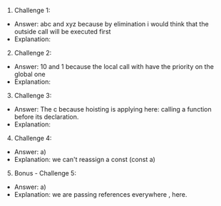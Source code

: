 1. Challenge 1:
  - Answer: abc and xyz because by elimination i would think that the outside call will be executed first
  - Explanation: 


2. Challenge 2:
  - Answer: 10 and 1 because the local call with have the priority on the global one
  - Explanation:


3. Challenge 3:
  - Answer: The c because hoisting is applying here: calling a function before its declaration.
  - Explanation:


4. Challenge 4:
  - Answer: a) 
  - Explanation: we can't reassign a const (const a)


5. Bonus - Challenge 5:
  - Answer: a)
  - Explanation: we are passing references everywhere , here.
